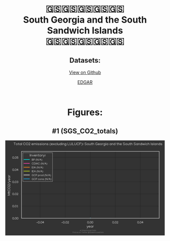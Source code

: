 
<center>
<h1 align="center">
🇬🇸🇬🇸🇬🇸🇬🇸🇬🇸
<br>
South Georgia and the South Sandwich Islands
<br>
🇬🇸🇬🇸🇬🇸🇬🇸🇬🇸
</h1>
<h2>Datasets:</h2>
<p><a href="https://github.com/dquintani/GreenhouseData/tree/master/country_data/SGS_South Georgia and the South Sandwich Islands/data">View on Github</a>
<br></p><p><a href="data/SGS_EDGAR.csv">EDGAR</a></p><p><br></p>
<h1>Figures:</h1><h2>#1 (SGS_CO2_totals)</h2>
<p><img alt="" src="figures/SGS_CO2_totals.png" /></p>